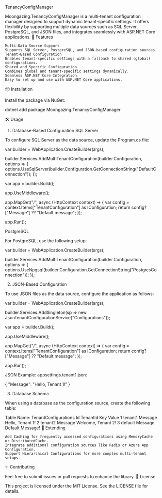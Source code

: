 TenancyConfigManager

Moongazing.TenancyConfigManager is a multi-tenant configuration manager designed to support dynamic tenant-specific settings. It offers flexibility by supporting multiple data sources such as SQL Server, PostgreSQL, and JSON files, and integrates seamlessly with ASP.NET Core applications.
🚀 Features

    Multi-Data Source Support
    Supports SQL Server, PostgreSQL, and JSON-based configuration sources.
    Tenant-Based Configuration
    Enables tenant-specific settings with a fallback to shared (global) configurations.
    Shared and Specific Configuration
    Combines global and tenant-specific settings dynamically.
    Seamless ASP.NET Core Integration
    Easy to set up and use with ASP.NET Core applications.

📦 Installation

Install the package via NuGet:

dotnet add package Moongazing.TenancyConfigManager

🛠️ Usage
1. Database-Based Configuration
SQL Server

To configure SQL Server as the data source, update the Program.cs file:

var builder = WebApplication.CreateBuilder(args);

builder.Services.AddMultiTenantConfiguration(builder.Configuration, options =>
{
    options.UseSqlServer(builder.Configuration.GetConnectionString("DefaultConnection"));
});

var app = builder.Build();

app.UseMiddleware<TenantMiddleware>();

app.MapGet("/", async (HttpContext context) =>
{
    var config = context.Items["TenantConfiguration"] as IConfiguration;
    return config?["Message"] ?? "Default message";
});

app.Run();

PostgreSQL

For PostgreSQL, use the following setup:

var builder = WebApplication.CreateBuilder(args);

builder.Services.AddMultiTenantConfiguration(builder.Configuration, options =>
{
    options.UseNpgsql(builder.Configuration.GetConnectionString("PostgresConnection"));
});

2. JSON-Based Configuration

To use JSON files as the data source, configure the application as follows:

var builder = WebApplication.CreateBuilder(args);

builder.Services.AddSingleton<ITenantConfigurationService>(sp =>
    new JsonTenantConfigurationService("Configurations"));

var app = builder.Build();

app.UseMiddleware<TenantMiddleware>();

app.MapGet("/", async (HttpContext context) =>
{
    var config = context.Items["TenantConfiguration"] as IConfiguration;
    return config?["Message"] ?? "Default message";
});

app.Run();

JSON Example:
appsettings.tenant1.json:

{
    "Message": "Hello, Tenant 1!"
}

3. Database Schema

When using a database as the configuration source, create the following table:

Table Name: TenantConfigurations
Id	TenantId	Key	Value
1	tenant1	Message	Hello, Tenant 1!
2	tenant2	Message	Welcome, Tenant 2!
3	default	Message	Default Message!
🧩 Extending

    Add Caching for frequently accessed configurations using MemoryCache or DistributedCache.
    Integrate additional configuration sources like Redis or Azure App Configuration.
    Support Hierarchical Configurations for more complex multi-tenant setups.

✨ Contributing

Feel free to submit issues or pull requests to enhance the library.
📝 License

This project is licensed under the MIT License. See the LICENSE file for details.
